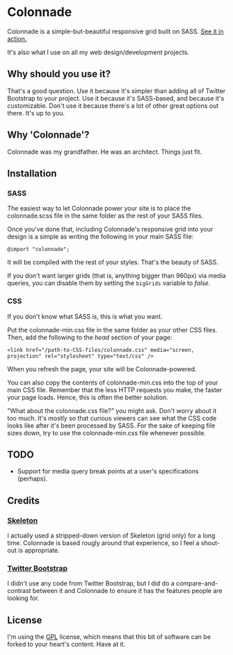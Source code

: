 Colonnade
=============

Colonnade is a simple-but-beautiful responsive grid built on SASS. [See it in action.](http://joelhans.github.com/Colonnade/)

It's also what I use on all my web design/development projects.

Why should you use it?
----------------------

That's a good question. Use it because it's simpler than adding all of Twitter Bootstrap to your project. Use it because it's SASS-based, and because it's customizable. Don't use it because there's a lot of other great options out there. It's up to you.

Why 'Colonnade'?
-------------

Colonnade was my grandfather. He was an architect. Things just fit.

Installation
------------

### SASS

The easiest way to let Colonnade power your site is to place the colonnade.scss file in the same folder as the rest of your SASS files.

Once you've done that, including Colonnade's responsive grid into your design is a simple as writing the following in your main SASS file:

`@import "colonnade";`

It will be compiled with the rest of your styles. That's the beauty of SASS.

If you don't want larger grids (that is, anything bigger than 960px) via media queries, you can disable them by setting the `bigGrids` variable to *false*.

### CSS

If you don't know what SASS is, this is what you want.

Put the colonnade-min.css file in the same folder as your other CSS files. Then, add the following to the <em>head</em> section of your page:

`<link href="/path-to-CSS-files/colonnade.css" media="screen, projection" rel="stylesheet" type="text/css" />`

When you refresh the page, your site will be Colonnade-powered.

You can also copy the contents of colonnade-min.css into the top of your main CSS file. Remember that the less HTTP requests you make, the faster your page loads. Hence, this is often the better solution.

"What about the colonnade.css file?" you might ask. Don't worry about it too much. It's mostly so that curious viewers can see what the CSS code looks like after it's been processed by SASS. For the sake of keeping file sizes down, try to use the colonnade-min.css file whenever possible.

TODO
----

* Support for media query break points at a user's specifications (perhaps).

Credits
-------

### [Skeleton](http://www.getskeleton.com/)

I actually used a stripped-down version of Skeleton (grid only) for a long time. Colonnade is based rougly around that experience, so I feel a shout-out is appropriate.

### [Twitter Bootstrap](http://twitter.github.com/bootstrap/)

I didn't use any code from Twitter Bootstrap, but I did do a compare-and-contrast between it and Colonnade to ensure it has the features people are looking for.

License
-------

I'm using the [GPL](http://www.gnu.org/copyleft/gpl.html) license, which means that this bit of software can be forked to your heart's content. Have at it.